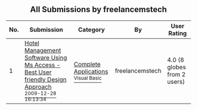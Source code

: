 ﻿<div align="center">

## All Submissions by freelancemstech

</div>

No.  | Submission | Category | By   | User Rating
---- | ---------- | -------- | ---- | -----------
1 | [Hotel Management Software Using Ms Access \- Best User friendly Design Approach<br /><sup>2009-12-28 16:13:34</sup>](https://github.com/Planet-Source-Code/freelancemstech-hotel-management-software-using-ms-access-best-user-friendly-design-approa__1-72775) | [Complete Applications<br /><sup>Visual Basic</sup>](../ByCategory/complete-applications__1-27.md) | freelancemstech | 4.0 (8 globes from 2 users)
